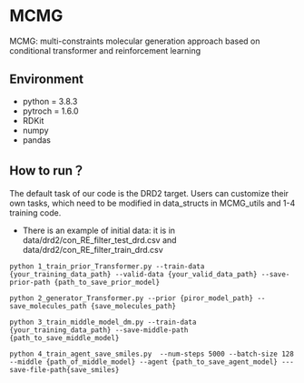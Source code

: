 # MCMG
MCMG: multi-constraints molecular generation approach based on conditional transformer and reinforcement learning

## Environment
- python = 3.8.3
- pytroch = 1.6.0
- RDKit
- numpy
- pandas



## How to run？
The default task of our code is the DRD2 target. Users can customize their own tasks, which need to be modified in data_structs in MCMG_utils and 1-4 training code.

- There is an example of initial data: it is in data/drd2/con_RE_filter_test_drd.csv and data/drd2/con_RE_filter_train_drd.csv

```
python 1_train_prior_Transformer.py --train-data {your_training_data_path} --valid-data {your_valid_data_path} --save-prior-path {path_to_save_prior_model}

python 2_generator_Transformer.py --prior {piror_model_path} --save_molecules_path {save_molecules_path}

python 3_train_middle_model_dm.py --train-data {your_training_data_path} --save-middle-path {path_to_save_middle_model}

python 4_train_agent_save_smiles.py  --num-steps 5000 --batch-size 128 --middle {path_of_middle_model} --agent {path_to_save_agent_model} ---save-file-path{save_smiles}
```